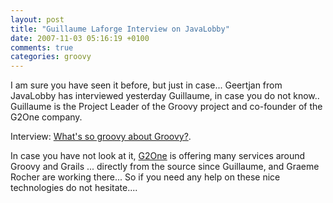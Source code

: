```yaml
---
layout: post
title: "Guillaume Laforge Interview on JavaLobby"
date: 2007-11-03 05:16:19 +0100
comments: true
categories: groovy
---
```

I am sure you have seen it before, but just in case... Geertjan from JavaLobby has interviewed yesterday Guillaume, in case you do not know.. Guillaume is the Project Leader of the Groovy project and co-founder of the G2One company.

Interview: [What's so groovy about Groovy?](http://www.javalobby.org/java/forums/t103036.html).

In case you have not look at it, [G2One](http://www.g2one.com/) is offering many services around Groovy and Grails ... directly from the source since Guillaume, and Graeme Rocher are working there... So if you need any help on these nice technologies do not hesitate....

